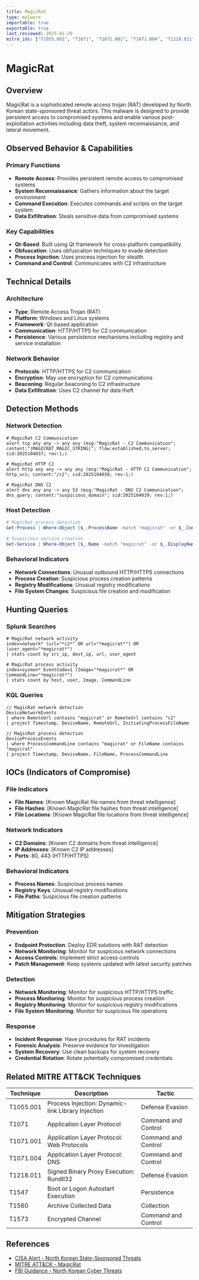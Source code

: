 ```yaml
---
title: MagicRat
type: malware
importable: true
exportable: true
last_reviewed: 2025-01-20
mitre_ids: ["T1055.001", "T1071", "T1071.001", "T1071.004", "T1218.011", "T1547", "T1560", "T1573"]
---
```


# MagicRat

## Overview

MagicRat is a sophisticated remote access trojan (RAT) developed by North Korean state-sponsored threat actors. This malware is designed to provide persistent access to compromised systems and enable various post-exploitation activities including data theft, system reconnaissance, and lateral movement.

## Observed Behavior & Capabilities

### Primary Functions
- **Remote Access**: Provides persistent remote access to compromised systems
- **System Reconnaissance**: Gathers information about the target environment
- **Command Execution**: Executes commands and scripts on the target system
- **Data Exfiltration**: Steals sensitive data from compromised systems

### Key Capabilities
- **Qt-Based**: Built using Qt framework for cross-platform compatibility
- **Obfuscation**: Uses obfuscation techniques to evade detection
- **Process Injection**: Uses process injection for stealth
- **Command and Control**: Communicates with C2 infrastructure

## Technical Details

### Architecture
- **Type**: Remote Access Trojan (RAT)
- **Platform**: Windows and Linux systems
- **Framework**: Qt-based application
- **Communication**: HTTP/HTTPS for C2 communication
- **Persistence**: Various persistence mechanisms including registry and service installation

### Network Behavior
- **Protocols**: HTTP/HTTPS for C2 communication
- **Encryption**: May use encryption for C2 communications
- **Beaconing**: Regular beaconing to C2 infrastructure
- **Data Exfiltration**: Uses C2 channel for data theft

## Detection Methods

### Network Detection
```suricata
# MagicRat C2 Communication
alert tcp any any -> any any (msg:"MagicRat - C2 Communication"; content:"|MAGICRAT_MAGIC_STRING|"; flow:established,to_server; sid:2025104037; rev:1;)

# MagicRat HTTP C2
alert http any any -> any any (msg:"MagicRat - HTTP C2 Communication"; http_uri; content:"/c2"; sid:2025104038; rev:1;)

# MagicRat DNS C2
alert dns any any -> any 53 (msg:"MagicRat - DNS C2 Communication"; dns_query; content:"suspicious_domain"; sid:2025104039; rev:1;)
```

### Host Detection
```powershell
# MagicRat process detection
Get-Process | Where-Object {$_.ProcessName -match "magicrat" -or $_.CommandLine -match "magicrat"}

# Suspicious service creation
Get-Service | Where-Object {$_.Name -match "magicrat" -or $_.DisplayName -match "magicrat"}
```

### Behavioral Indicators
- **Network Connections**: Unusual outbound HTTP/HTTPS connections
- **Process Creation**: Suspicious process creation patterns
- **Registry Modifications**: Unusual registry modifications
- **File System Changes**: Suspicious file creation and modification

## Hunting Queries

### Splunk Searches
```splunk
# MagicRat network activity
index=network* (url="*c2*" OR url="*magicrat*") OR (user_agent="*magicrat*")
| stats count by src_ip, dest_ip, url, user_agent

# MagicRat process activity
index=sysmon* EventCode=1 (Image="*magicrat*" OR CommandLine="*magicrat*")
| stats count by host, user, Image, CommandLine
```

### KQL Queries
```kql
// MagicRat network detection
DeviceNetworkEvents
| where RemoteUrl contains "magicrat" or RemoteUrl contains "c2"
| project Timestamp, DeviceName, RemoteUrl, InitiatingProcessFileName

// MagicRat process detection
DeviceProcessEvents
| where ProcessCommandLine contains "magicrat" or FileName contains "magicrat"
| project Timestamp, DeviceName, FileName, ProcessCommandLine
```

## IOCs (Indicators of Compromise)

### File Indicators
- **File Names**: [Known MagicRat file names from threat intelligence]
- **File Hashes**: [Known MagicRat file hashes from threat intelligence]
- **File Locations**: [Known MagicRat file locations from threat intelligence]

### Network Indicators
- **C2 Domains**: [Known C2 domains from threat intelligence]
- **IP Addresses**: [Known C2 IP addresses]
- **Ports**: 80, 443 (HTTP/HTTPS)

### Behavioral Indicators
- **Process Names**: Suspicious process names
- **Registry Keys**: Unusual registry modifications
- **File Paths**: Suspicious file creation patterns

## Mitigation Strategies

### Prevention
- **Endpoint Protection**: Deploy EDR solutions with RAT detection
- **Network Monitoring**: Monitor for suspicious network connections
- **Access Controls**: Implement strict access controls
- **Patch Management**: Keep systems updated with latest security patches

### Detection
- **Network Monitoring**: Monitor for suspicious HTTP/HTTPS traffic
- **Process Monitoring**: Monitor for suspicious process creation
- **Registry Monitoring**: Monitor for suspicious registry modifications
- **File System Monitoring**: Monitor for suspicious file operations

### Response
- **Incident Response**: Have procedures for RAT incidents
- **Forensic Analysis**: Preserve evidence for investigation
- **System Recovery**: Use clean backups for system recovery
- **Credential Rotation**: Rotate potentially compromised credentials

## Related MITRE ATT&CK Techniques

| Technique | Description | Tactic |
|-----------|-------------|---------|
| T1055.001 | Process Injection: Dynamic-link Library Injection | Defense Evasion |
| T1071 | Application Layer Protocol | Command and Control |
| T1071.001 | Application Layer Protocol: Web Protocols | Command and Control |
| T1071.004 | Application Layer Protocol: DNS | Command and Control |
| T1218.011 | Signed Binary Proxy Execution: Rundll32 | Defense Evasion |
| T1547 | Boot or Logon Autostart Execution | Persistence |
| T1560 | Archive Collected Data | Collection |
| T1573 | Encrypted Channel | Command and Control |

## References

- [CISA Alert - North Korean State-Sponsored Threats](https://www.cisa.gov/news-events/cybersecurity-advisories/)
- [MITRE ATT&CK - MagicRat](https://attack.mitre.org/software/)
- [FBI Guidance - North Korean Cyber Threats](https://www.fbi.gov/)
